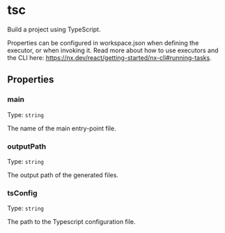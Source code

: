 # tsc

Build a project using TypeScript.

Properties can be configured in workspace.json when defining the executor, or when invoking it.
Read more about how to use executors and the CLI here: https://nx.dev/react/getting-started/nx-cli#running-tasks.

## Properties

### main

Type: `string`

The name of the main entry-point file.

### outputPath

Type: `string`

The output path of the generated files.

### tsConfig

Type: `string`

The path to the Typescript configuration file.
